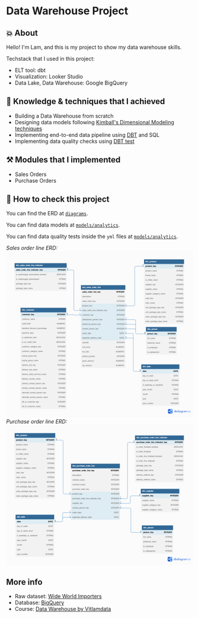 # Data Warehouse Project

## 💥 About

Hello! I'm Lam, and this is my project to show my data warehouse skills.

Techstack that I used in this project:
- ELT tool: dbt
- Visualization: Looker Studio
- Data Lake, Data Warehouse: Google BigQuery

## 🎯 Knowledge & techniques that I achieved

- Building a Data Warehouse from scratch
- Designing data models following [Kimball's Dimensional Modeling techniques](https://www.goodreads.com/en/book/show/748203)
- Implementing end-to-end data pipeline using [DBT](https://www.getdbt.com/) and SQL
- Implementing data quality checks using [DBT test](https://docs.getdbt.com/docs/build/tests)

## ⚒️ Modules that I implemented

- Sales Orders
- Purchase Orders

## 🚀 How to check this project

You can find the ERD at [`diagrams`](diagrams).

You can find data models at [`models/analytics`](models/analytics).

You can find data quality tests inside the `yml` files at [`models/analytics`](models/analytics).

*Sales order line ERD:*
![Sales order line ERD](diagrams/diagram_sales_order_line.png)
*Purchase order line ERD:*
![Purchase order line ERD](/diagrams/diagram_purchase_order_line.png)


## More info
- Raw dataset: [Wide World Importers](https://learn.microsoft.com/en-us/sql/samples/wide-world-importers-what-is?view=sql-server-ver16)
- Database: [BigQuery](https://cloud.google.com/bigquery)
- Course: [Data Warehouse by Vitlamdata](https://vitlamdata.substack.com/p/khoa-hoc-xu-ly-du-lieu-cho-data-warehouse)
